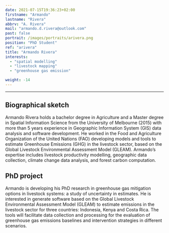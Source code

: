 ```yaml
---
date: 2021-07-15T19:36:23+02:00
firstname: "Armando"
lastname: "Rivera"
abbrv: "A. Rivera"
mail: "armando.d.rivera@outlook.com"
past: false
portrait: /images/portraits/arivera.png
position: "PhD Student"
ref: "arivera"
title: "Armando Rivera"
interests:
  - "spatial modelling"
  - "livestock mapping"
  - "greenhouse gas emission"

weight: -14
---
```

---

## Biographical sketch

Armando Rivera holds a bachelor degree in Agriculture and a Master degree in Spatial Information Science from the University of Melbourne (2015) with more than 5 years experience in Geographic Information System (GIS) data analysis and software development. He worked in the Food and Agriculture Organization of the United Nations (FAO) developing models and tools to estimate Greenhouse Emissions (GHG) in the livestock sector, based on the Global Livestock Environmental Assessment Model (GLEAM). Armando’s expertise includes livestock productivity modelling, geographic data collection, climate change data analysis, and forest carbon computation.

## PhD project

Armando is developing his PhD research in greenhouse gas mitigation options in livestock systems: a study of uncertainty in estimates. He is interested in generate software based on the Global Livestock Environmental Assessment Model (GLEAM) to estimate emissions in the livestock sector for three countries: Indonesia, Kenya and Costa Rica. The tools will facilitate data collection and processing for the evaluation of greenhouse gas emissions baselines and intervention strategies in different scenarios.
